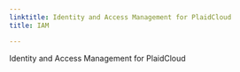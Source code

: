 ```yaml
---
linktitle: Identity and Access Management for PlaidCloud
title: IAM

---
```


Identity and Access Management for PlaidCloud

